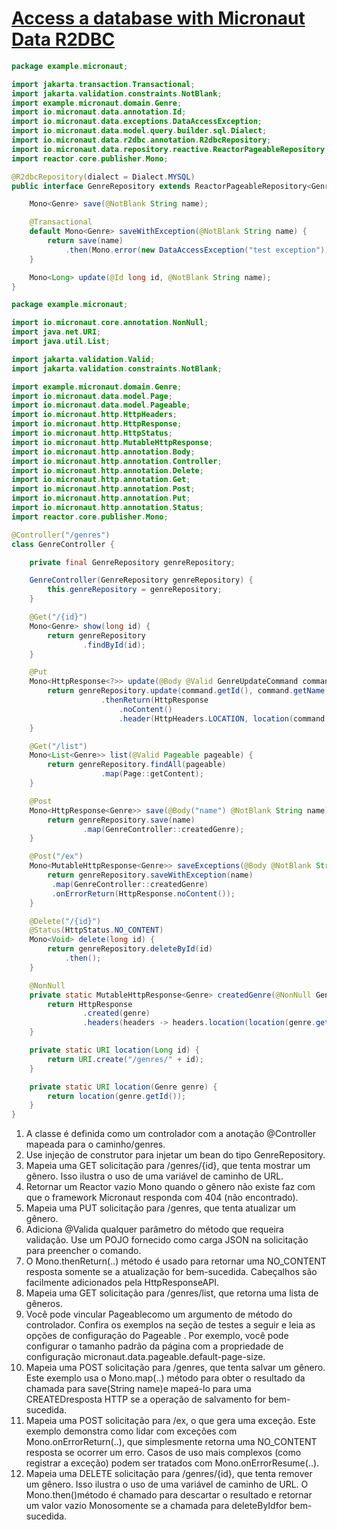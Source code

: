 # [Access a database with Micronaut Data R2DBC](https://guides.micronaut.io/latest/micronaut-data-r2dbc-repository-maven-java.html)

``` java
package example.micronaut;

import jakarta.transaction.Transactional;
import jakarta.validation.constraints.NotBlank;
import example.micronaut.domain.Genre;
import io.micronaut.data.annotation.Id;
import io.micronaut.data.exceptions.DataAccessException;
import io.micronaut.data.model.query.builder.sql.Dialect;
import io.micronaut.data.r2dbc.annotation.R2dbcRepository;
import io.micronaut.data.repository.reactive.ReactorPageableRepository;
import reactor.core.publisher.Mono;

@R2dbcRepository(dialect = Dialect.MYSQL)
public interface GenreRepository extends ReactorPageableRepository<Genre, Long> {

    Mono<Genre> save(@NotBlank String name);

    @Transactional
    default Mono<Genre> saveWithException(@NotBlank String name) {
        return save(name)
            .then(Mono.error(new DataAccessException("test exception")));
    }

    Mono<Long> update(@Id long id, @NotBlank String name);
}

```


``` java
package example.micronaut;

import io.micronaut.core.annotation.NonNull;
import java.net.URI;
import java.util.List;

import jakarta.validation.Valid;
import jakarta.validation.constraints.NotBlank;

import example.micronaut.domain.Genre;
import io.micronaut.data.model.Page;
import io.micronaut.data.model.Pageable;
import io.micronaut.http.HttpHeaders;
import io.micronaut.http.HttpResponse;
import io.micronaut.http.HttpStatus;
import io.micronaut.http.MutableHttpResponse;
import io.micronaut.http.annotation.Body;
import io.micronaut.http.annotation.Controller;
import io.micronaut.http.annotation.Delete;
import io.micronaut.http.annotation.Get;
import io.micronaut.http.annotation.Post;
import io.micronaut.http.annotation.Put;
import io.micronaut.http.annotation.Status;
import reactor.core.publisher.Mono;

@Controller("/genres")
class GenreController {

    private final GenreRepository genreRepository;

    GenreController(GenreRepository genreRepository) {
        this.genreRepository = genreRepository;
    }

    @Get("/{id}")
    Mono<Genre> show(long id) {
        return genreRepository
                .findById(id);
    }

    @Put
    Mono<HttpResponse<?>> update(@Body @Valid GenreUpdateCommand command) {
        return genreRepository.update(command.getId(), command.getName())
                    .thenReturn(HttpResponse
                        .noContent()
                        .header(HttpHeaders.LOCATION, location(command.getId()).getPath()));
    }

    @Get("/list")
    Mono<List<Genre>> list(@Valid Pageable pageable) {
        return genreRepository.findAll(pageable)
                    .map(Page::getContent);
    }

    @Post
    Mono<HttpResponse<Genre>> save(@Body("name") @NotBlank String name) {
        return genreRepository.save(name)
                .map(GenreController::createdGenre);
    }

    @Post("/ex")
    Mono<MutableHttpResponse<Genre>> saveExceptions(@Body @NotBlank String name) {
        return genreRepository.saveWithException(name)
         .map(GenreController::createdGenre)
         .onErrorReturn(HttpResponse.noContent());
    }

    @Delete("/{id}")
    @Status(HttpStatus.NO_CONTENT)
    Mono<Void> delete(long id) {
        return genreRepository.deleteById(id)
            .then();
    }

    @NonNull
    private static MutableHttpResponse<Genre> createdGenre(@NonNull Genre genre) {
        return HttpResponse
                .created(genre)
                .headers(headers -> headers.location(location(genre.getId())));
    }

    private static URI location(Long id) {
        return URI.create("/genres/" + id);
    }

    private static URI location(Genre genre) {
        return location(genre.getId());
    }
}

```

1. A classe é definida como um controlador com a anotação @Controller mapeada para o caminho/genres.
2. Use injeção de construtor para injetar um bean do tipo GenreRepository.
3. Mapeia uma GET solicitação para /genres/{id}, que tenta mostrar um gênero. Isso ilustra o uso de uma variável de caminho de URL.
4. Retornar um Reactor vazio Mono quando o gênero não existe faz com que o framework Micronaut responda com 404 (não encontrado).
5. Mapeia uma PUT solicitação para /genres, que tenta atualizar um gênero.
6. Adiciona @Valida qualquer parâmetro do método que requeira validação. Use um POJO fornecido como carga JSON na solicitação para preencher o comando.
7. O Mono.thenReturn(..) método é usado para retornar uma NO_CONTENT resposta somente se a atualização for bem-sucedida. Cabeçalhos são facilmente adicionados pela HttpResponseAPI.
8. Mapeia uma GET solicitação para /genres/list, que retorna uma lista de gêneros.
9. Você pode vincular Pageablecomo um argumento de método do controlador. Confira os exemplos na seção de testes a seguir e leia as opções de configuração do Pageable . Por exemplo, você pode configurar o tamanho padrão da página com a propriedade de configuração micronaut.data.pageable.default-page-size.
10. Mapeia uma POST solicitação para /genres, que tenta salvar um gênero. Este exemplo usa o Mono.map(..) método para obter o resultado da chamada para save(String name)e mapeá-lo para uma CREATEDresposta HTTP se a operação de salvamento for bem-sucedida.
11. Mapeia uma POST solicitação para /ex, o que gera uma exceção. Este exemplo demonstra como lidar com exceções com Mono.onErrorReturn(..), que simplesmente retorna uma NO_CONTENT resposta se ocorrer um erro. Casos de uso mais complexos (como registrar a exceção) podem ser tratados com Mono.onErrorResume(..).
12. Mapeia uma DELETE solicitação para /genres/{id}, que tenta remover um gênero. Isso ilustra o uso de uma variável de caminho de URL. O Mono.then()método é chamado para descartar o resultado e retornar um valor vazio Monosomente se a chamada para deleteByIdfor bem-sucedida.
